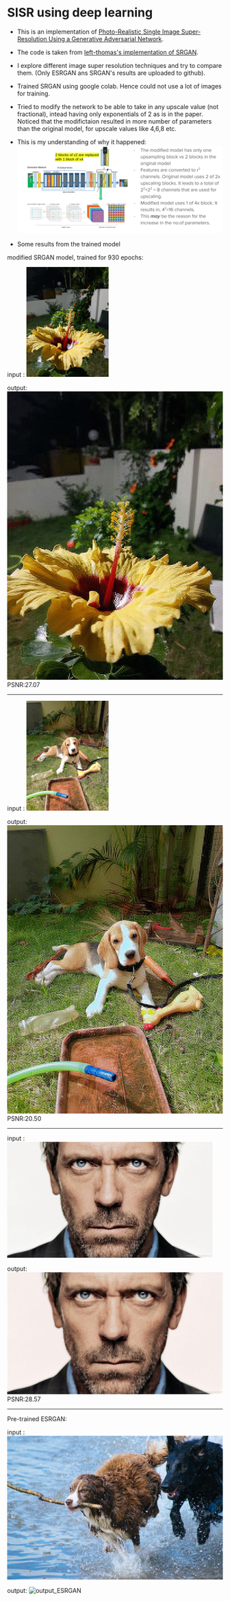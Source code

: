 # SISR using deep learning

- This is an implementation of [Photo-Realistic Single Image Super-Resolution Using a Generative Adversarial Network](https://arxiv.org/abs/1609.04802).

- The code is taken from [left-thomas's implementation of SRGAN](https://github.com/leftthomas/SRGAN).

- I explore different image super resolution techniques and try to compare them. (Only ESRGAN ans SRGAN's results are uploaded to github).

- Trained SRGAN using google colab. Hence could not use a lot of images for training.

- Tried to modify the network to be able to take in any upscale value (not fractional), intead having only exponentials of 2 as is in the paper.
Noticed that the modifictaion resulted in more number of parameters than the original model, for upscale values like 4,6,8 etc.

- This is my understanding of why it happened:
![explanation](RESULTS/explanation.png)

- Some results from the trained model

modified SRGAN model, trained for 930 epochs:

input : ![input_flower](RESULTS/input_SRGAN_flower.jpg)

output: ![output_flower](RESULTS/ouput_SRGAN_flower_930epochs_psnr27.07.jpg) PSNR:27.07

----------

input : ![input_dog](RESULTS/input_SRGAN_dog.jpg)

output: ![output_dog](RESULTS/output_SRGAN_100epoch_psnr-20.50.jpg) PSNR:20.50

----------

input : ![input_house](RESULTS/input_SRGAN_house.jpg)

output: ![output_house](RESULTS/output_SRGAN_house_psnr28.57_930epochs.jpg) PSNR:28.57

----------

Pre-trained ESRGAN:

input : ![input_ESRGAN](RESULTS/input_ESRGAN.png)

output: ![output_ESRGAN](RESULTS/output_ESRGAN.png)

